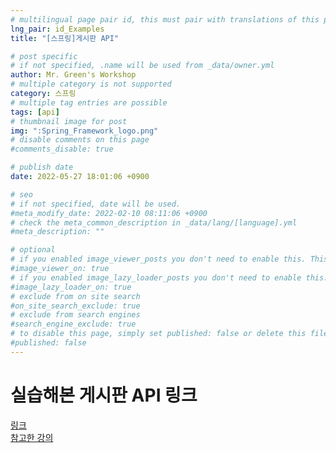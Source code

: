 ```yaml
---
# multilingual page pair id, this must pair with translations of this page. (This name must be unique)
lng_pair: id_Examples
title: "[스프링]게시판 API"

# post specific
# if not specified, .name will be used from _data/owner.yml
author: Mr. Green's Workshop
# multiple category is not supported
category: 스프링
# multiple tag entries are possible
tags: [api]
# thumbnail image for post
img: ":Spring_Framework_logo.png"
# disable comments on this page
#comments_disable: true

# publish date
date: 2022-05-27 18:01:06 +0900

# seo
# if not specified, date will be used.
#meta_modify_date: 2022-02-10 08:11:06 +0900
# check the meta_common_description in _data/lang/[language].yml
#meta_description: ""

# optional
# if you enabled image_viewer_posts you don't need to enable this. This is only if image_viewer_posts = false
#image_viewer_on: true
# if you enabled image_lazy_loader_posts you don't need to enable this. This is only if image_lazy_loader_posts = false
#image_lazy_loader_on: true
# exclude from on site search
#on_site_search_exclude: true
# exclude from search engines
#search_engine_exclude: true
# to disable this page, simply set published: false or delete this file
#published: false
---
```


<!-- outline-start -->

<!-- outline-end -->

# 실습해본 게시판 API 링크   
[링크](https://drive.google.com/file/d/1RKkKBj3lLNnTPtfaeMfcmJNsJqHycx08/view?usp=sharing)   
[참고한 강의](https://www.inflearn.com/course/backend-%EC%86%A1%EC%9E%90%EB%B0%94#curriculum)

